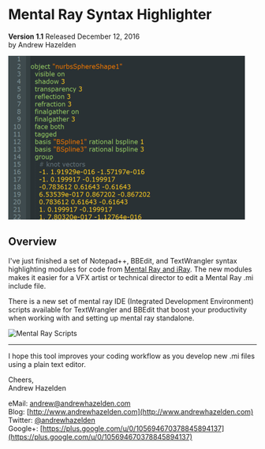 # Mental Ray Syntax Highlighter #
**Version 1.1** Released December 12, 2016  
by Andrew Hazelden

![Sample .mi file](mental_ray_syntax_highlighter.png)

## Overview ##

I've just finished a set of Notepad++, BBEdit, and TextWrangler syntax highlighting modules for code from [Mental Ray and iRay](http://www.nvidia-arc.com/index.php). The new modules makes it easier for a VFX artist or technical director to edit a Mental Ray .mi include file.

There is a new set of mental ray IDE (Integrated Development Environment) scripts available for TextWrangler and BBEdit that boost your productivity when working with and setting up mental ray standalone.

![Mental Ray Scripts](screenshots/mentalray-textwrangler-menus.gif)

* * *

I hope this tool improves your coding workflow as you develop new .mi files using a plain text editor.

Cheers,  
Andrew Hazelden

eMail: [andrew@andrewhazelden.com](mailto:andrew@andrewhazelden.com)   
Blog: [http://www.andrewhazelden.com](http://www.andrewhazelden.com)  
Twitter: [@andrewhazelden](https://twitter.com/andrewhazelden)  
Google+: [https://plus.google.com/u/0/105694670378845894137](https://plus.google.com/u/0/105694670378845894137)
